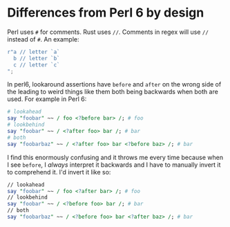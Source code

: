 # Differences from Perl 6 by design

Perl uses `#` for comments. Rust uses `//`. Comments in regex
will use `//` instead of `#`. An example:
```rust
r"a // letter `a`
  b // letter `b`
  c // letter `c`
";
```

In perl6, lookaround assertions have `before` and `after` on the
wrong side of the leading to weird things like them both being
backwards when both are used. For example in Perl 6:

```perl
# lookahead
say "foobar" ~~ / foo <?before bar> /; # foo
# lookbehind
say "foobar" ~~ / <?after foo> bar /; # bar
# both
say "foobarbaz" ~~ / <?after foo> bar <?before baz> /; # bar
```

I find this enormously confusing and it throws me every time because
when I see `before`, I *always* interpret it backwards and I have to
manually invert it to comprehend it. I'd invert it like so:

```perl
// lookahead
say "foobar" ~~ / foo <?after bar> /; # foo
// lookbehind
say "foobar" ~~ / <?before foo> bar /; # bar
// both
say "foobarbaz" ~~ / <?before foo> bar <?after baz> /; # bar
```
